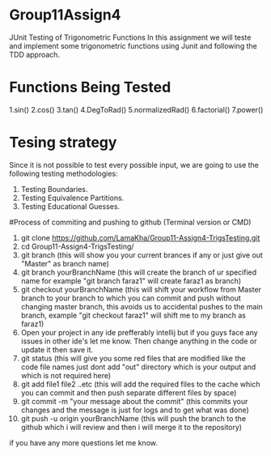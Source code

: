 # Group11Assign4
JUnit Testing of Trigonometric Functions
In this assignment we will teste and implement some trigonometric functions using Junit and following the TDD approach.

# Functions Being Tested
1.sin()
2.cos()
3.tan()
4.DegToRad()
5.normalizedRad()
6.factorial()
7.power()

# Tesing strategy
Since it is not possible to test every possible input, we are going to use the following testing methodologies: 
1. Testing Boundaries.
2. Testing Equivalence Partitions.
3. Testing Educational Guesses.

#Process of commiting and pushing to github (Terminal version or CMD)
1. git clone https://github.com/LamaKha/Group11-Assign4-TrigsTesting.git
2. cd Group11-Assign4-TrigsTesting/
3. git branch       (this will show you your current brances if any or just give out "Master" as branch name)
4. git branch yourBranchName      (this will create the branch of ur specified name for example "git branch faraz1" will create faraz1 as branch)
5. git checkout yourBranchName      (this will shift your workflow from Master branch to your branch to which you can commit and push without changing master branch, this avoids us to accidental pushes to the main branch, example "git checkout faraz1" will shift me to my branch as faraz1)
6. Open your project in any ide prefferably intellij but if you guys face any issues in other ide's let me know. Then change anything in the code or update it then save it.
7. git status     (this will give you some red files that are modified like the code file names just dont add "out" directory which is your output and which is not required here)
8. git add file1 file2 ..etc    (this  will add the required files to the cache which you can commit and then push separate different files by space)
9. git commit -m "your message about the commit"  (this commits your changes and the message is just for logs and to get what was done)
10. git push -u origin yourBranchName   (this will push the branch to the github which i will review and then i will merge it to the repository)

if you have any more questions let me know.
